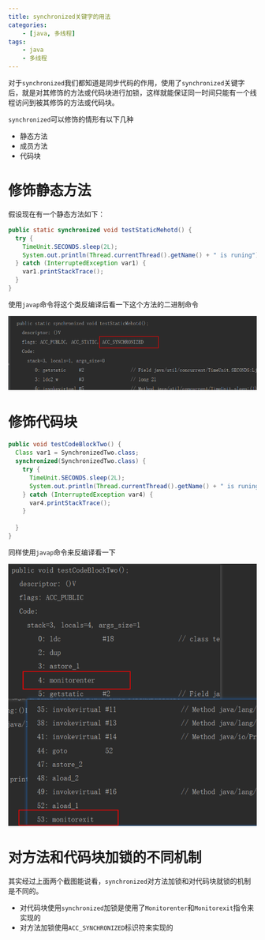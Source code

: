 ```yaml
---
title: synchronized关键字的用法
categories:
	- [java, 多线程]
tags:
	- java
	- 多线程
---
```


对于`synchronized`我们都知道是同步代码的作用，使用了`synchronized`关键字后，就是对其修饰的方法或代码块进行加锁，这样就能保证同一时间只能有一个线程访问到被其修饰的方法或代码块。

`synchronized`可以修饰的情形有以下几种

* 静态方法
* 成员方法
* 代码块

<!--more-->

# 修饰静态方法

假设现在有一个静态方法如下：

```java
public static synchronized void testStaticMehotd() {
  try {
    TimeUnit.SECONDS.sleep(2L);
    System.out.println(Thread.currentThread().getName() + " is runing");
  } catch (InterruptedException var1) {
    var1.printStackTrace();
  }
}
```

使用`javap`命令将这个类反编译后看一下这个方法的二进制命令

![image-20200425221815727](./synchronized/image-20200425221815727.png)



# 修饰代码块

```java
public void testCodeBlockTwo() {
  Class var1 = SynchronizedTwo.class;
  synchronized(SynchronizedTwo.class) {
    try {
      TimeUnit.SECONDS.sleep(2L);
      System.out.println(Thread.currentThread().getName() + " is runing");
    } catch (InterruptedException var4) {
      var4.printStackTrace();
    }

  }
}
```

同样使用`javap`命令来反编译看一下

![image-20200425222256643](./synchronized/image-20200425222256643.png)

# 对方法和代码块加锁的不同机制

其实经过上面两个截图能说看，`synchronized`对方法加锁和对代码块就锁的机制是不同的。

* 对代码块使用`synchronized`加锁是使用了`Monitorenter`和`Monitorexit`指令来实现的
* 对方法加锁使用`ACC_SYNCHRONIZED`标识符来实现的

